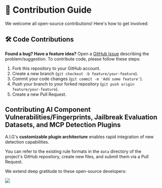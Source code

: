 # 🚀 Contribution Guide  

We welcome all open-source contributions! Here's how to get involved:  

## 🛠️ Code Contributions  
**Found a bug? Have a feature idea?**  Open a [GitHub Issue](https://github.com/Tencent/AI-Infra-Guard/issues) describing the problem/suggestion.
To contribute code, please follow these steps:
1.  Fork this repository to your GitHub account.
2.  Create a new branch (`git checkout -b feature/your-feature`).
3.  Commit your code changes (`git commit -m 'Add some feature'`).
4.  Push your branch to your forked repository (`git push origin feature/your-feature`).
5.  Create a new Pull Request.

## Contributing AI Component Vulnerabilities/Fingerprints, Jailbreak Evaluation Datasets, and MCP Detection Plugins

A.I.G's **customizable plugin architecture** enables rapid integration of new detection capabilities.  


You can refer to the existing rule formats in the `data` directory of the project's GitHub repository, create new files, and submit them via a Pull Request.


We extend deep gratitude to these open-source developers:

<a href="https://github.com/Tencent/AI-Infra-Guard/graphs/contributors">
  <img src="https://contrib.rocks/image?repo=Tencent/AI-Infra-Guard" />
</a>
